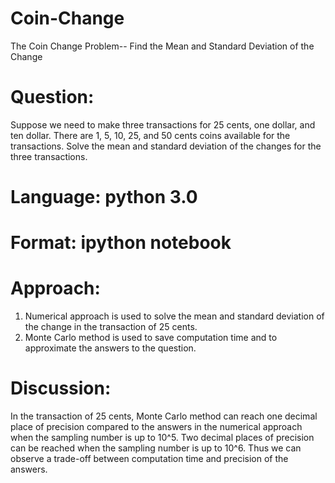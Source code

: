 Coin-Change
===========

The Coin Change Problem-- Find the Mean and Standard Deviation of the Change

# Question:
Suppose we need to make three transactions for 25 cents, one dollar, and ten dollar. There are 1, 5, 10, 25, and 50 cents coins available for the transactions. Solve the mean and standard deviation of the changes for the three transactions. 

# Language: python 3.0

# Format: ipython notebook

# Approach: 
1. Numerical approach is used to solve the mean and standard deviation of the change in the transaction of 25 cents.
2. Monte Carlo method is used to save computation time and to approximate the answers to the question.

# Discussion:
In the transaction of 25 cents, Monte Carlo method can reach one decimal place of precision compared to the answers in the numerical approach when the sampling number is up to 10^5. Two decimal places of precision can be reached when the sampling number is up to 10^6. Thus we can observe a trade-off between computation time and precision of the answers.  
